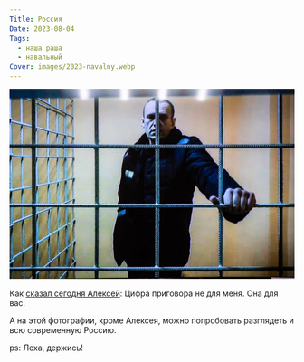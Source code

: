 ```yaml
---
Title: Россия
Date: 2023-08-04
Tags:
  - наша раша
  - навальный
Cover: images/2023-navalny.webp
---
```


![Навальный](images/2023-navalny@2x.webp)

Как [сказал сегодня Алексей][n]: Цифра приговора не для меня. Она для вас.

А на этой фотографии, кроме Алексея, можно попробовать разглядеть и всю современную Россию.

ps: Леха, держись!  

[n]: https://meduza.io/news/2023/08/04/tsifra-prigovora-ne-dlya-menya-ona-dlya-vas-navalnyy-o-19-letnem-sroke
